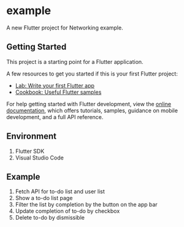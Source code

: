 # example

A new Flutter project for Networking example.

## Getting Started

This project is a starting point for a Flutter application.

A few resources to get you started if this is your first Flutter project:

- [Lab: Write your first Flutter app](https://docs.flutter.dev/get-started/codelab)
- [Cookbook: Useful Flutter samples](https://docs.flutter.dev/cookbook)

For help getting started with Flutter development, view the
[online documentation](https://docs.flutter.dev/), which offers tutorials,
samples, guidance on mobile development, and a full API reference.

## Environment

1. Flutter SDK
2. Visual Studio Code

## Example

1. Fetch API for to-do list and user list
2. Show a to-do list page
3. Filter the list by completion by the button on the app bar
4. Update completion of to-do by checkbox
5. Delete to-do by dismissible
